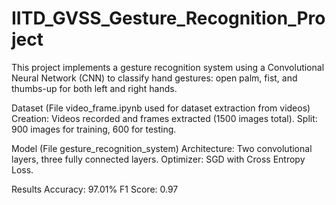 # IITD_GVSS_Gesture_Recognition_Project
This project implements a gesture recognition system using a Convolutional Neural Network (CNN) to classify hand gestures: open palm, fist, and thumbs-up for both left and right hands.

Dataset
(File video_frame.ipynb used for dataset extraction from videos)
Creation: Videos recorded and frames extracted (1500 images total).
Split: 900 images for training, 600 for testing.

Model
(File gesture_recognition_system)
Architecture: Two convolutional layers, three fully connected layers.
Optimizer: SGD with Cross Entropy Loss.

Results
Accuracy: 97.01%
F1 Score: 0.97
